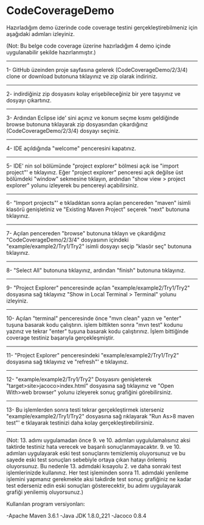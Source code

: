 # CodeCoverageDemo

Hazırladığım demo üzerinde code coverage testini gerçekleştirebilmeniz için aşağıdaki adımları izleyiniz.

(Not: Bu belge code coverage üzerine hazırladığım 4 demo içinde uygulanabilir şekilde hazırlanmıştır.)

________________________________________________________________________________________________________________________________________________________________________________________________________________________________________________________________________________________________________________________________________________________________________________________________________________________________________________________________________________
1- GitHub üzeinden proje sayfasına gelerek (CodeCoverageDemo/2/3/4) clone or download butonuna tıklayınız ve zip olarak indiriniz.
________________________________________________________________________________________________________________________________________________________________________________________________________________________________________________________________________________________________________________________________________________________________________________________________________________________________________________________________________________
2- indirdiğiniz zip dosyasını kolay erişebileceğiniz bir yere taşıyınız ve dosyayı çıkartınız.
________________________________________________________________________________________________________________________________________________________________________________________________________________________________________________________________________________________________________________________________________________________________________________________________________________________________________________________________________________
3- Ardından Eclipse ide' sini açınız ve konum seçme kısmı geldiğinde browse butonuna tıklayarak zip dosyasından çıkardığınız (CodeCoverageDemo/2/3/4) dosyayı seçiniz.
________________________________________________________________________________________________________________________________________________________________________________________________________________________________________________________________________________________________________________________________________________________________________________________________________________________________________________________________________________
4- IDE açıldığında "welcome" penceresini kapatınız.
________________________________________________________________________________________________________________________________________________________________________________________________________________________________________________________________________________________________________________________________________________________________________________________________________________________________________________________________________________
5- IDE' nin sol bölümünde "project explorer" bölmesi açık ise "import project"' e tıklayınız. Eğer "project explorer" penceresi açık değilse üst bölümdeki "window" sekmesine tıklayın, ardından "show view > project explorer" yolunu izleyerek  bu pencereyi açabilirsiniz.
________________________________________________________________________________________________________________________________________________________________________________________________________________________________________________________________________________________________________________________________________________________________________________________________________________________________________________________________________________
6- "Import projects"' e tıkladıktan sonra açılan pencereden "maven" isimli klasörü genişletiniz ve "Existing Maven Project" seçerek "next" butonuna tıklayınız.
________________________________________________________________________________________________________________________________________________________________________________________________________________________________________________________________________________________________________________________________________________________________________________________________________________________________________________________________________________
7- Açılan pencereden "browse" butonuna tıklayn ve çıkardığınız "CodeCoverageDemo/2/3/4" dosyasının içindeki "example/example2/Try1/Try2" isimli dosyayı seçip "klasör seç" butonuna tıklayınız.
________________________________________________________________________________________________________________________________________________________________________________________________________________________________________________________________________________________________________________________________________________________________________________________________________________________________________________________________________________
8- "Select All" butonuna tıklayınız, ardından "finish" butonuna tıklayınız.
________________________________________________________________________________________________________________________________________________________________________________________________________________________________________________________________________________________________________________________________________________________________________________________________________________________________________________________________________________
9- "Project Explorer" penceresinde açılan "example/example2/Try1/Try2" dosyasına sağ tıklayınız "Show in Local Terminal > Terminal" yolunu izleyiniz.
________________________________________________________________________________________________________________________________________________________________________________________________________________________________________________________________________________________________________________________________________________________________________________________________________________________________________________________________________________
10- Açılan "terminal" penceresinde önce "mvn clean" yazın ve "enter" tuşuna basarak kodu çalıştırın. işlem bittikten sonra "mvn test" kodunu yazınız ve tekrar "enter" tuşuna basarak kodu çalıştırınız. İşlem bittiğinde coverage testiniz başarıyla gerçekleşmiştir.
________________________________________________________________________________________________________________________________________________________________________________________________________________________________________________________________________________________________________________________________________________________________________________________________________________________________________________________________________________
11- "Project Explorer" penceresindeki "example/example2/Try1/Try2" dosyasına sağ tıklayınız ve "refresh"' e tıklayınız.
________________________________________________________________________________________________________________________________________________________________________________________________________________________________________________________________________________________________________________________________________________________________________________________________________________________________________________________________________________
12- "example/example2/Try1/Try2" Dosyasını genişleterek "target>site>jacoco>index.html" dosyasına sağ tıklayınız ve "Open With>web browser" yolunu izleyerek sonuç grafiğini görebilirsiniz.
________________________________________________________________________________________________________________________________________________________________________________________________________________________________________________________________________________________________________________________________________________________________________________________________________________________________________________________________________________
13- Bu işlemlerden sonra testi tekrar gerçekleştirmek isterseniz "example/example2/Try1/Try2" dosyasına sağ rıklayarak "Run As>8 maven test"' e tklayarak testinizi daha kolay gerçekleştirebilirsiniz.
________________________________________________________________________________________________________________________________________________________________________________________________________________________________________________________________________________________________________________________________________________________________________________________________________________________________________________________________________________

(Not: 13. adımı uygulamadan önce 9. ve 10. adımları uygululamalısınız aksi taktirde testiniz hata verecek ve başarılı sonuçlanmayacaktır. 9. ve 10. adımları uygulayarak eski test sonuçlarını temizlemiş oluyorsunuz ve bu sayede eski test sonuçları sebebiyle ortaya çıkan hatayı önlemiş oluyorsunuz.
Bu nedenle 13. adımdaki kısayolu 2. ve daha sonraki test işlemlerinizde kullanınız. Her test işleminden sonra 11. adımdaki yenileme işlemini yapmanız gerekmekte aksi takdirde test sonuç grafiğiniz ne kadar test ederseniz edin eski sonuçları gösterecektir, bu adımı uygulayarak grafiği yenilemiş oluyorsunuz.)

Kullanılan program versiyonları:

-Apache Maven 3.6.1
-Java JDK 1.8.0_221
-Jacoco 0.8.4
